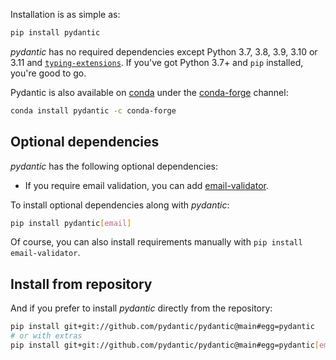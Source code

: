 Installation is as simple as:

```bash
pip install pydantic
```

*pydantic* has no required dependencies except Python 3.7, 3.8, 3.9, 3.10 or 3.11 and
[`typing-extensions`](https://pypi.org/project/typing-extensions/).
If you've got Python 3.7+ and `pip` installed, you're good to go.

Pydantic is also available on [conda](https://www.anaconda.com) under the [conda-forge](https://conda-forge.org)
channel:

```bash
conda install pydantic -c conda-forge
```

## Optional dependencies

*pydantic* has the following optional dependencies:

* If you require email validation, you can add [email-validator](https://github.com/JoshData/python-email-validator).

To install optional dependencies along with *pydantic*:

```bash
pip install pydantic[email]
```

Of course, you can also install requirements manually with `pip install email-validator`.

## Install from repository

And if you prefer to install *pydantic* directly from the repository:

```bash
pip install git+git://github.com/pydantic/pydantic@main#egg=pydantic
# or with extras
pip install git+git://github.com/pydantic/pydantic@main#egg=pydantic[email]
```
